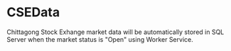 # CSEData
Chittagong Stock Exhange market data will be automatically stored in SQL Server when the market status is "Open" using Worker Service.
